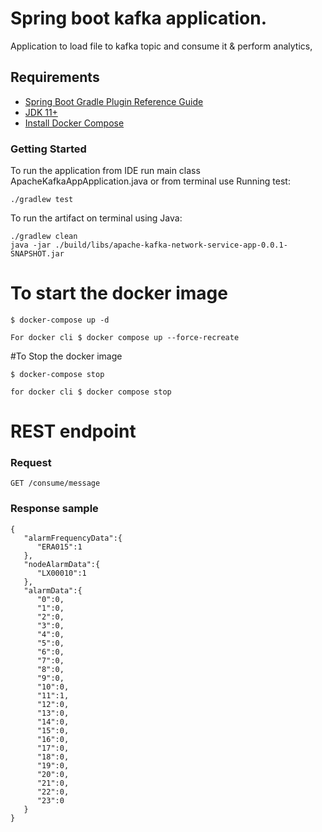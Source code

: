 # Spring boot kafka application.

Application to load file to kafka topic and consume it & perform analytics,

## Requirements

* [Spring Boot Gradle Plugin Reference Guide](https://docs.spring.io/spring-boot/docs/2.4.3/gradle-plugin/reference/html/) 
* [JDK 11+](https://adoptopenjdk.net/) 
* [Install Docker Compose](https://docs.docker.com/compose/install/)

### Getting Started

To run the application from IDE run main class ApacheKafkaAppApplication.java
or from terminal use
Running test:
```
./gradlew test
```
To run the artifact on terminal using Java:
```
./gradlew clean
java -jar ./build/libs/apache-kafka-network-service-app-0.0.1-SNAPSHOT.jar
```


 # To start the docker image
```
$ docker-compose up -d

For docker cli $ docker compose up --force-recreate 

```
 #To Stop the docker image
```
$ docker-compose stop 

for docker cli $ docker compose stop 
```
# REST endpoint

### Request

`GET /consume/message`

### Response sample

```
{
   "alarmFrequencyData":{
      "ERA015":1
   },
   "nodeAlarmData":{
      "LX00010":1
   },
   "alarmData":{
      "0":0,
      "1":0,
      "2":0,
      "3":0,
      "4":0,
      "5":0,
      "6":0,
      "7":0,
      "8":0,
      "9":0,
      "10":0,
      "11":1,
      "12":0,
      "13":0,
      "14":0,
      "15":0,
      "16":0,
      "17":0,
      "18":0,
      "19":0,
      "20":0,
      "21":0,
      "22":0,
      "23":0
   }
}

```
   